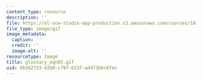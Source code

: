 ```yaml
---
content_type: resource
description: ''
file: https://ol-ocw-studio-app-production.s3.amazonaws.com/courses/18-013a-calculus-with-applications-spring-2005/0b34273342b0c7976237ad47366c6fec_glossary_eqn05.gif
file_type: image/gif
image_metadata:
  caption: ''
  credit: ''
  image-alt: ''
resourcetype: Image
title: glossary_eqn05.gif
uid: 0b342733-42b0-c797-6237-ad47366c6fec
---
```

